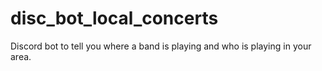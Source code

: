 # disc_bot_local_concerts
Discord bot to tell you where a band is playing and who is playing in your area.
